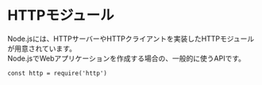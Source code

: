 # HTTPモジュール
Node.jsには、HTTPサーバーやHTTPクライアントを実装したHTTPモジュールが用意されています。<br>
Node.jsでWebアプリケーションを作成する場合の、一般的に使うAPIです。<br>

```
const http = require('http')
